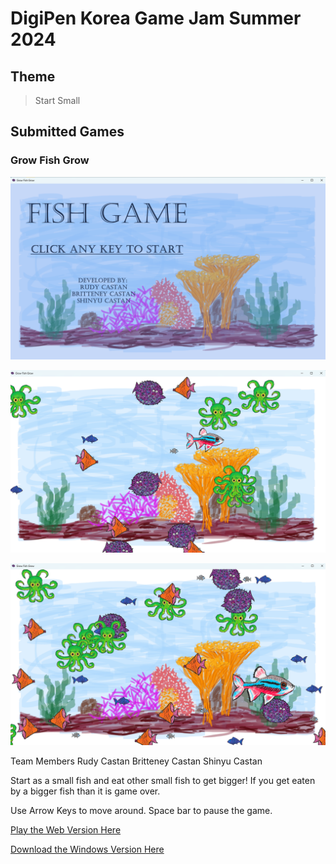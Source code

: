 # DigiPen Korea Game Jam Summer 2024

## Theme

> Start Small

## Submitted Games

### Grow Fish Grow

![](fishgame/Screenshot01.png)

![](fishgame/Screenshot02.png)

![](fishgame/Screenshot03.png)

Team Members
	Rudy Castan
	Britteney Castan
	Shinyu Castan

Start as a small fish and eat other small fish to get bigger!
If you get eaten by a bigger fish than it is game over.

Use Arrow Keys to move around. Space bar to pause the game.

[Play the Web Version Here](fishgame/index.html)

[Download the Windows Version Here](fishgame/GrowFishGrow.zip)

